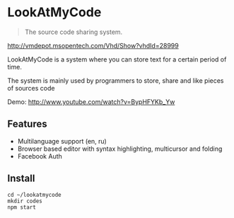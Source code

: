 # LookAtMyCode
> The source code sharing system.

http://vmdepot.msopentech.com/Vhd/Show?vhdId=28999

LookAtMyCode is a system where you can store text for a certain period of time.

The system is mainly used by programmers to store, share and like pieces of sources code 

Demo: http://www.youtube.com/watch?v=BypHFYKb_Yw

## Features

* Multilanguage support (en, ru)
* Browser based editor with syntax highlighting, multicursor and folding
* Facebook Auth

## Install

```shell
cd ~/lookatmycode
mkdir codes
npm start
```
